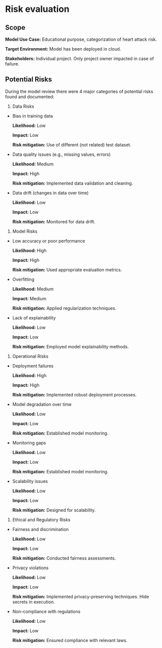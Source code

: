 # Risk evaluation

## Scope

**Model Use Case:** Educational purpose, categorization of heart attack risk.

**Target Environment:** Model has been deployed in cloud.

**Stakeholders:** Individual project. Only project owner impacted in case of failure.

## Potential Risks

During the model review there were 4 major categories of potential risks found and documented:

1. Data Risks

- Bias in training data

    **Likelihood:** Low

    **Impact:** Low

    **Risk mitigation:** Use of different (not related) test dataset.

- Data quality issues (e.g., missing values, errors)

    **Likelihood:** Medium

    **Impact:** High

    **Risk mitigation:** Implemented data validation and cleaning.

- Data drift (changes in data over time)

    **Likelihood:** Low

    **Impact:** Low

    **Risk mitigation:** Monitored for data drift.

1. Model Risks

- Low accuracy or poor performance

    **Likelihood:** High

    **Impact:** High

    **Risk mitigation:** Used appropriate evaluation metrics.

- Overfitting

    **Likelihood:** Medium

    **Impact:** Medium

    **Risk mitigation:** Applied regularization techniques.

- Lack of explainability

    **Likelihood:** Low
    
    **Impact:** Low

    **Risk mitigation:** Employed model explainability methods.

1. Operational Risks

- Deployment failures

    **Likelihood:** High

    **Impact:** High

    **Risk mitigation:** Implemented robust deployment processes.

- Model degradation over time

    **Likelihood:** Low

    **Impact:** Low

    **Risk mitigation:** Established model monitoring.

- Monitoring gaps

    **Likelihood:** Low

    **Impact:** Low

    **Risk mitigation:** Established model monitoring.

- Scalability issues

    **Likelihood:** Low

    **Impact:** Low

     **Risk mitigation:** Designed for scalability.  

1. Ethical and Regulatory Risks

- Fairness and discrimination

    **Likelihood:** Low

    **Impact:** Low

     **Risk mitigation:** Conducted fairness assessments. 

- Privacy violations

    **Likelihood:** Low

    **Impact:** Low

     **Risk mitigation:** Implemented privacy-preserving techniques. Hide secrets in execution.

- Non-compliance with regulations

    **Likelihood:** Low

    **Impact:** Low
    
     **Risk mitigation:** Ensured compliance with relevant laws.

